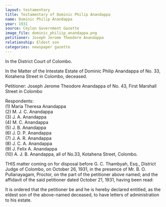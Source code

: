 ```yaml
---
layout: testamentary
title: Testamentary of Dominic Philip Anandappa
name: Dominic Philip Anandappa
year: 1931
source: Ceylon Government Gazette
image_file: dominic_philiip_anandappa.png
petitioner: Joseph Jerome Theodore Anandappa
relationship: Eldest son
categories: newspaper gazette
---
```


In the District Court of Colombo.

In the Matter of the Intestate Estate of Dominic Philip Anandappa of No. 33, Kotahena Street in Colombo, deceased.

Petitioner: Joseph Jerome Theodore Anandappa of No. 43, First Marshall Street in Colombo

Respondents:<br />
(1) Maria Theresa Anandappa<br />
(2) M. J. C. Anandappa<br />
(3) J. A. Anandappa<br />
(4) M. C. Anandappa<br />
(5) J. B. Anandappa<br />
(6) J. D. P. Anandappa<br />
(7) J. A. R. Anandappa<br />
(8) J. C. A. Anandappa<br />
(9) J. Felix A. Anandappa<br />
(10) A. J. B. Anandappa, all of No.33, Kotahena Street, Colombo.

THIS matter coming on for disposal before G. C. Thambyah, Esq., District Judge of Colombo, on October 26, 1931, in the presence of Mr. B. O. Pullanayagam, Proctor, on the part of the petitioner above named; and the affidavit of the said petitioner dated October 21, 1931, having been read:

It is ordered that the petitioner be and he is hereby declared entitled, as the eldest son of the above-named deceased, to have letters of administration to his estate.